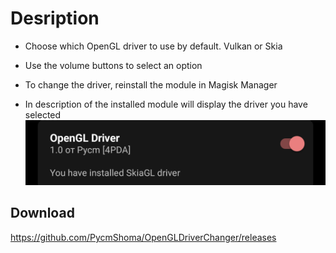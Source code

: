 # Desription 
- Choose which OpenGL driver to use by default. Vulkan or Skia
- Use the volume buttons to select an option
- To change the driver, reinstall the module in Magisk Manager

- In description of the installed module will display the driver you have selected
![](https://github.com/PycmShoma/OpenGLDriverChanger/blob/main/assets/Driver.png)


## Download
 https://github.com/PycmShoma/OpenGLDriverChanger/releases 
